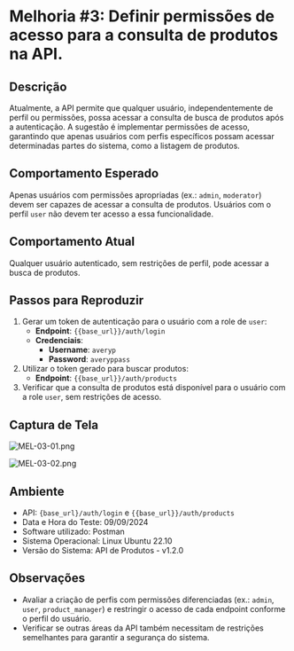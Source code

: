 # Melhoria #3: Definir permissões de acesso para a consulta de produtos na API.

## Descrição
Atualmente, a API permite que qualquer usuário, independentemente de perfil ou permissões, possa acessar a consulta de 
busca de produtos após a autenticação. A sugestão é implementar permissões de acesso, garantindo que apenas usuários 
com perfis específicos possam acessar determinadas partes do sistema, como a listagem de produtos.

## Comportamento Esperado
Apenas usuários com permissões apropriadas (ex.: `admin`, `moderator`) devem ser capazes de acessar a consulta de 
produtos. Usuários com o perfil `user` não devem ter acesso a essa funcionalidade.

## Comportamento Atual
Qualquer usuário autenticado, sem restrições de perfil, pode acessar a busca de produtos.

## Passos para Reproduzir
1. Gerar um token de autenticação para o usuário com a role de `user`:
    - **Endpoint**: `{{base_url}}/auth/login`
    - **Credenciais**:
        - **Username**: `averyp`
        - **Password**: `averyppass`
2. Utilizar o token gerado para buscar produtos:
    - **Endpoint**: `{{base_url}}/auth/products`
3. Verificar que a consulta de produtos está disponível para o usuário com a role `user`, sem restrições de acesso.

## Captura de Tela
![MEL-03-01.png](..%2FXX%20-%20files%2FMEL-03-01.png)

![MEL-03-02.png](..%2FXX%20-%20files%2FMEL-03-02.png)

## Ambiente
- API: `{base_url}/auth/login` e `{{base_url}}/auth/products`
- Data e Hora do Teste: 09/09/2024
- Software utilizado: Postman
- Sistema Operacional: Linux Ubuntu 22.10
- Versão do Sistema: API de Produtos - v1.2.0

## Observações
- Avaliar a criação de perfis com permissões diferenciadas (ex.: `admin`, `user`, `product_manager`) e restringir o acesso de cada endpoint conforme o perfil do usuário.
- Verificar se outras áreas da API também necessitam de restrições semelhantes para garantir a segurança do sistema.